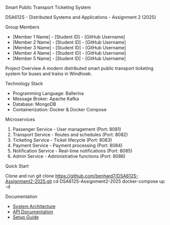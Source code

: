 
Smart Public Transport Ticketing System

DSA612S - Distributed Systems and Applications - Assignment 2 (2025)

Group Members
- [Member 1 Name] - [Student ID] - [GitHub Username]
- [Member 2 Name] - [Student ID] - [GitHub Username]
- [Member 3 Name] - [Student ID] - [GitHub Username]
- [Member 4 Name] - [Student ID] - [GitHub Username]
- [Member 5 Name] - [Student ID] - [GitHub Username]

Project Overview
A modern distributed smart public transport ticketing system for buses and trains in Windhoek.

Technology Stack
- Programming Language: Ballerina
- Message Broker: Apache Kafka
- Database: MongoDB
- Containerization: Docker & Docker Compose

Microservices
1. Passenger Service - User management (Port: 8081)
2. Transport Service - Routes and schedules (Port: 8082)
3. Ticketing Service - Ticket lifecycle (Port: 8083)
4. Payment Service - Payment processing (Port: 8084)
5. Notification Service - Real-time notifications (Port: 8085)
6. Admin Service - Administrative functions (Port: 8086)

Quick Start

Clone and run
git clone https://github.com/benhard7/DSA612S-Assignment2-2025.git
cd DSA612S-Assignment2-2025
docker-compose up -d

Documentation
- [System Architecture](docs/architecture.md)
- [API Documentation](docs/api-documentation.md)
- [Setup Guide](docs/setup-guide.md)
